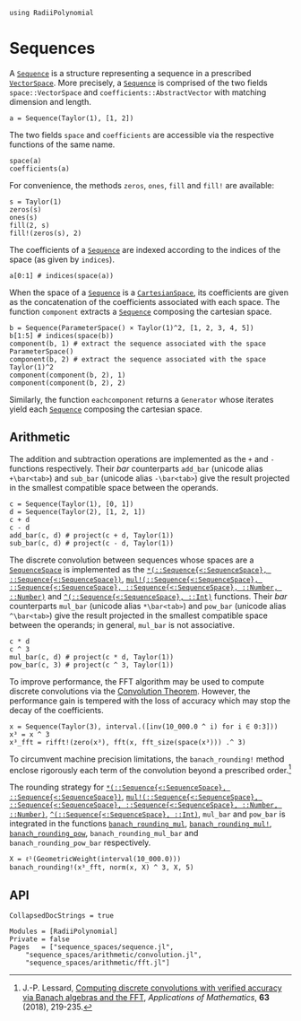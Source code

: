 ```@setup sequences
using RadiiPolynomial
```

# Sequences

A [`Sequence`](@ref) is a structure representing a sequence in a prescribed [`VectorSpace`](@ref). More precisely, a [`Sequence`](@ref) is comprised of the two fields `space::VectorSpace` and `coefficients::AbstractVector` with matching dimension and length.

```@repl sequences
a = Sequence(Taylor(1), [1, 2])
```

The two fields `space` and `coefficients` are accessible via the respective functions of the same name.

```@repl sequences
space(a)
coefficients(a)
```

For convenience, the methods `zeros`, `ones`, `fill` and `fill!` are available:

```@repl sequences
s = Taylor(1)
zeros(s)
ones(s)
fill(2, s)
fill!(zeros(s), 2)
```

The coefficients of a [`Sequence`](@ref) are indexed according to the indices of the space (as given by `indices`).

```@repl sequences
a[0:1] # indices(space(a))
```

When the space of a [`Sequence`](@ref) is a [`CartesianSpace`](@ref), its coefficients are given as the concatenation of the coefficients associated with each space. The function `component` extracts a [`Sequence`](@ref) composing the cartesian space.

```@repl sequences
b = Sequence(ParameterSpace() × Taylor(1)^2, [1, 2, 3, 4, 5])
b[1:5] # indices(space(b))
component(b, 1) # extract the sequence associated with the space ParameterSpace()
component(b, 2) # extract the sequence associated with the space Taylor(1)^2
component(component(b, 2), 1)
component(component(b, 2), 2)
```

Similarly, the function `eachcomponent` returns a `Generator` whose iterates yield each [`Sequence`](@ref) composing the cartesian space.

## Arithmetic

The addition and subtraction operations are implemented as the `+` and `-` functions respectively. Their *bar* counterparts `add_bar` (unicode alias `+\bar<tab>`) and `sub_bar` (unicode alias `-\bar<tab>`) give the result projected in the smallest compatible space between the operands.

```@repl sequences
c = Sequence(Taylor(1), [0, 1])
d = Sequence(Taylor(2), [1, 2, 1])
c + d
c - d
add_bar(c, d) # project(c + d, Taylor(1))
sub_bar(c, d) # project(c - d, Taylor(1))
```

The discrete convolution between sequences whose spaces are a [`SequenceSpace`](@ref) is implemented as the [`*(::Sequence{<:SequenceSpace}, ::Sequence{<:SequenceSpace})`](@ref), [`mul!(::Sequence{<:SequenceSpace}, ::Sequence{<:SequenceSpace}, ::Sequence{<:SequenceSpace}, ::Number, ::Number)`](@ref) and [`^(::Sequence{<:SequenceSpace}, ::Int)`](@ref) functions. Their *bar* counterparts `mul_bar` (unicode alias `*\bar<tab>`) and `pow_bar` (unicode alias `^\bar<tab>`) give the result projected in the smallest compatible space between the operands; in general, `mul_bar` is not associative.

```@repl sequences
c * d
c ^ 3
mul_bar(c, d) # project(c * d, Taylor(1))
pow_bar(c, 3) # project(c ^ 3, Taylor(1))
```

To improve performance, the FFT algorithm may be used to compute discrete convolutions via the [Convolution Theorem](https://en.wikipedia.org/wiki/Convolution_theorem). However, the performance gain is tempered with the loss of accuracy which may stop the decay of the coefficients.

```@repl sequences
x = Sequence(Taylor(3), interval.([inv(10_000.0 ^ i) for i ∈ 0:3]))
x³ = x ^ 3
x³_fft = rifft!(zero(x³), fft(x, fft_size(space(x³))) .^ 3)
```

To circumvent machine precision limitations, the `banach_rounding!` method enclose rigorously each term of the convolution beyond a prescribed order.[^1]

[^1]: J.-P. Lessard, [Computing discrete convolutions with verified accuracy via Banach algebras and the FFT](https://doi.org/10.21136/AM.2018.0082-18), *Applications of Mathematics*, **63** (2018), 219-235.

The rounding strategy for [`*(::Sequence{<:SequenceSpace}, ::Sequence{<:SequenceSpace})`](@ref), [`mul!(::Sequence{<:SequenceSpace}, ::Sequence{<:SequenceSpace}, ::Sequence{<:SequenceSpace}, ::Number, ::Number)`](@ref), [`^(::Sequence{<:SequenceSpace}, ::Int)`](@ref), `mul_bar` and `pow_bar` is integrated in the functions [`banach_rounding_mul`](@ref), [`banach_rounding_mul!`](@ref), [`banach_rounding_pow`](@ref), `banach_rounding_mul_bar` and `banach_rounding_pow_bar` respectively.

```@repl sequences
X = ℓ¹(GeometricWeight(interval(10_000.0)))
banach_rounding!(x³_fft, norm(x, X) ^ 3, X, 5)
```

## API

```@meta
CollapsedDocStrings = true
```

```@autodocs
Modules = [RadiiPolynomial]
Private = false
Pages   = ["sequence_spaces/sequence.jl",
    "sequence_spaces/arithmetic/convolution.jl",
    "sequence_spaces/arithmetic/fft.jl"]
```
